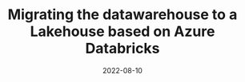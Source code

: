 ---
title: Migrating the datawarehouse to a Lakehouse based on Azure Databricks 
date: 2022-08-10
description: >
 Vattenfall is a Swedish energy and utility company. They have a data warehouse based on Azure using 
 the following services Analysis services, Synapse and Databricks, which was troubled with 
 performance, maintenance, cost problems. I was part of a new scrum team responsible for migrating 
 this data warehouse to a modern Lakehouse architecture based on Databricks and DBT (a database 
 build tool). As a Data Engineer and Solution Architect, I was responsible for: Designing the new 
 architecture, determining the technology stack, set up the infrastructure, setup CI/CD pipelines, 
 training the team into the chosen technologies, extracting the data source using Databricks notebooks 
 (PySpark) and quality assurance.
tags:
- DBT
- Python
- SQL
- Databricks
- Azure Devops
- Bicep
- ARM
- Powershell
- Key Vault
duration: 6
client: Vattenfall
role: Data Engineer/Solution Architect
weight: -3
id: 20p
---